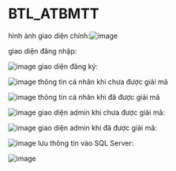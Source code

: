 # BTL_ATBMTT
hình ảnh giao diện chính:![image](https://github.com/user-attachments/assets/e06f4980-9e24-40a6-8c10-3cba9fd3b95e)


giao diện đăng nhập: 

![image](https://github.com/user-attachments/assets/2834384e-d9de-4013-abc3-71d7f5e3d55c)
giao diện đăng ký:

![image](https://github.com/user-attachments/assets/062ed1f3-f6ce-4f45-b75e-1224ce26e065)
thông tin cá nhân khi chưa được giải mã

![image](https://github.com/user-attachments/assets/dad4ece1-7767-4f9b-9b18-6d4aa13d8ba0)
thông tin cá nhân khi đã được giải mã

![image](https://github.com/user-attachments/assets/e124c481-3a2a-4c28-acc9-5f050b3f134f)
giao diện admin khi chưa được giải mã:

![image](https://github.com/user-attachments/assets/ceaafdb0-ab5a-44dc-ba5c-e2912fd1a94c)
giao diện admin khi đã được giải mã:

![image](https://github.com/user-attachments/assets/c9baef65-0010-483d-a8ae-a04e9efb9bd6)
lưu thông tin vào SQL Server:

![image](https://github.com/user-attachments/assets/8089e72a-4d7b-4d4e-b7c0-689b89adfe9f)

